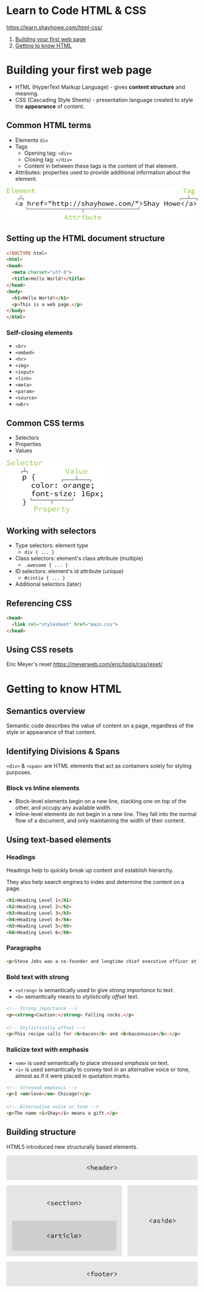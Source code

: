 # Learn to Code HTML & CSS
https://learn.shayhowe.com/html-css/

1. [Building your first web page](#building-your-first-web-page)
2. [Getting to know HTML](#getting-to-know-html)

# Building your first web page

* HTML (HyperText Markup Language) - gives **content structure** and meaning.
* CSS (Cascading Style Sheets) - presentation language created to style the **appearance** of content.

## Common HTML terms

* Elements `div`
* Tags
  - Opening tag: `<div>`
  - Closing tag: `</div>`
  - Content in between these tags is the content of that element.
* Attributes: properties used to provide additional information about the element.

![](html-syntax-outline.png?raw=true)

## Setting up the HTML document structure

```html
<!DOCTYPE html>
<html>
<head>
  <meta charset="utf-8">
  <title>Hello World!</title>
</head>
<body>
  <h1>Hello World!</h1>
  <p>This is a web page.</p>
</body>
</html>
```

### Self-closing elements

* `<br>`
* `<embed>`
* `<hr>`
* `<img>`
* `<input>`
* `<link>`
* `<meta>`
* `<param>`
* `<source>`
* `<wbr>`

## Common CSS terms

* Selectors
* Properties
* Values

![](css-syntax-outline.png?raw=true)

## Working with selectors

* Type selectors: element type
  - `div { ... }`
* Class selectors: element's class attribute (multiple)
  - `.awesome { ... }`
* ID selectors: element's id attribute (unique)
  - `#cintia { ... }`
* Additional selectors (later)

## Referencing CSS

```html
<head>
  <link rel="stylesheet" href="main.css">
</head>
```

## Using CSS resets

Eric Meyer's reset https://meyerweb.com/eric/tools/css/reset/

# Getting to know HTML

## Semantics overview

Semantic code describes the value of content on a page, regardless of the style or appearance of that content.

## Identifying Divisions & Spans

`<div>` & `<span>` are HTML elements that act as containers solely for styling purposes.

### Block vs Inline elements

* Block-level elements begin on a new line, stacking one on top of the other, and occupy any available width.
* Inline-level elements do not begin in a new line. They fall into the normal flow of a document, and only maintaining the width of their content.

## Using text-based elements

### Headings

Headings help to quickly break up content and establish hierarchy.

They also help search engines to index and determine the content on a page.

```html
<h1>Heading Level 1</h1>
<h2>Heading Level 2</h2>
<h3>Heading Level 3</h3>
<h4>Heading Level 4</h4>
<h5>Heading Level 5</h5>
<h6>Heading Level 6</h6>
```

### Paragraphs

```html
<p>Steve Jobs was a co-founder and longtime chief executive officer at Apple. On June 12, 2005, Steve gave the commencement address at Stanford University.</p>
```

### Bold text with strong

* `<strong>` is semantically used to give *strong importance* to text.
* `<b>` semantically means to *stylistically offset* text.

```html
<!-- Strong importance -->
<p><strong>Caution:</strong> Falling rocks.</p>

<!-- Stylistically offset -->
<p>This recipe calls for <b>bacon</b> and <b>baconnaise</b>.</p>
```

### Italicize text with emphasis

* `<em>` is used semantically to place *stressed emphasis* on text.
* `<i>` is used semantically to convey text in an alternative voice or tone, almost as if it were placed in quotation marks.

```html
<!-- Stressed emphasis -->
<p>I <em>love</em> Chicago!</p>

<!-- Alternative voice or tone -->
<p>The name <i>Shay</i> means a gift.</p>
```

## Building structure

HTML5 introduced new structurally based elements.

![](building-structure.png?raw=true)

